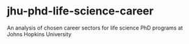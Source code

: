 # jhu-phd-life-science-career
An analysis of chosen career sectors for life science PhD programs at Johns Hopkins University
